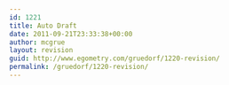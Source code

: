 ```yaml
---
id: 1221
title: Auto Draft
date: 2011-09-21T23:33:38+00:00
author: mcgrue
layout: revision
guid: http://www.egometry.com/gruedorf/1220-revision/
permalink: /gruedorf/1220-revision/
---
```

